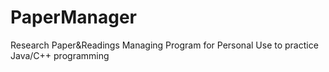 # PaperManager
Research Paper&amp;Readings Managing Program for Personal Use to practice Java/C++ programming
